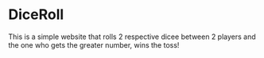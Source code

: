 # DiceRoll
This is a simple website that rolls 2 respective dicee between 2 players and the one who gets the greater number, wins the toss!
